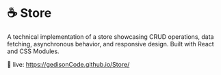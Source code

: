 # ☕️ Store

A technical implementation of a store showcasing CRUD operations, data fetching, asynchronous behavior, and responsive design. Built with React and CSS Modules.

🍁 live: https://gedisonCode.github.io/Store/

